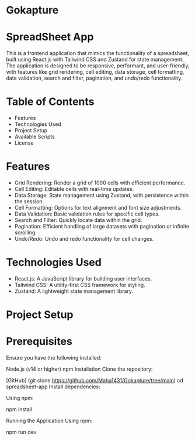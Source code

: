 # Gokapture
# SpreadSheet App
This is a frontend application that mimics the functionality of a spreadsheet, built using React.js with Tailwind CSS and Zustand for state management. The application is designed to be responsive, performant, and user-friendly, with features like grid rendering, cell editing, data storage, cell formatting, data validation, search and filter, pagination, and undo/redo functionality.

# Table of Contents
- Features
- Technologies Used
- Project Setup
- Available Scripts
- License
# Features
- Grid Rendering: Render a grid of 1000 cells with efficient performance.
- Cell Editing: Editable cells with real-time updates.
- Data Storage: State management using Zustand, with persistence within the session.
- Cell Formatting: Options for text alignment and font size adjustments.
- Data Validation: Basic validation rules for specific cell types.
- Search and Filter: Quickly locate data within the grid.
- Pagination: Efficient handling of large datasets with pagination or infinite scrolling.
- Undo/Redo: Undo and redo functionality for cell changes.
# Technologies Used
- React.js: A JavaScript library for building user interfaces.
- Tailwind CSS: A utility-first CSS framework for styling.
- Zustand: A lightweight state management library.
# Project Setup
# Prerequisites
Ensure you have the following installed:

Node.js (v14 or higher)
npm
Installation
Clone the repository:

[GitHub] (git clone https://github.com/Maha1431/Gokapture/tree/main)
cd spreadsheet-app
Install dependencies:

Using npm:

npm install

Running the Application
Using npm:

npm run dev
